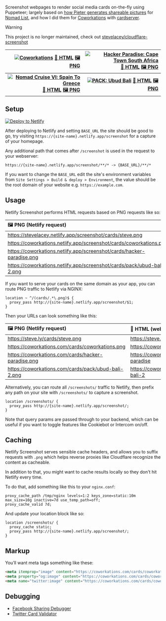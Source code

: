 
Screenshot webpages to render social media cards on-the-fly using Puppeteer; largely based on [how Pieter generates shareable pictures](https://levels.io/phantomjs-social-media-share-pictures) for [Nomad List](https://nomadlist.com), and how I did them for [Coworkations](https://coworkations.com) with [cardserver](https://github.com/stevelacey/cardserver).

> [!WARNING]
> This project is no longer maintained, check out [stevelacey/cloudflare-screenshot](https://github.com/stevelacey/cloudflare-screenshot)

| [![Coworkations](https://coworkations.com/cards/coworkations.png)](https://coworkations.com/cards/coworkations.png) [📄 HTML](https://coworkations.com/cards/coworkations) [🖼️ PNG](https://coworkations.com/cards/coworkations.png) | [![Hacker Paradise: Cape Town South Africa](https://coworkations.com/cards/hacker-paradise/cape-town-south-africa.png)](https://coworkations.com/cards/hacker-paradise/cape-town-south-africa.png) [📄 HTML](https://coworkations.com/cards/hacker-paradise/cape-town-south-africa) [🖼️ PNG](https://coworkations.com/cards/hacker-paradise/cape-town-south-africa.png) |
| --: | --: |
| **[![Nomad Cruise VI: Spain To Greece](https://coworkations.com/cards/nomad-cruise/nomad-cruise-13-canada-to-japan-sep-2024.png)](https://coworkations.com/cards/nomad-cruise/nomad-cruise-13-canada-to-japan-sep-2024.png) [📄 HTML](https://coworkations.com/cards/nomad-cruise/nomad-cruise-13-canada-to-japan-sep-2024) [🖼️ PNG](https://coworkations.com/cards/nomad-cruise/nomad-cruise-13-canada-to-japan-sep-2024.png)** | **[![PACK: Ubud Bali](https://coworkations.com/cards/pack/ubud-bali-2.png)](https://coworkations.com/cards/pack/ubud-bali-2.png) [📄 HTML](https://coworkations.com/cards/pack/ubud-bali-2) [🖼️ PNG](https://coworkations.com/cards/pack/ubud-bali-2.png)** |


Setup
-----

[![Deploy to Netlify](https://www.netlify.com/img/deploy/button.svg)](https://app.netlify.com/start/deploy?repository=https://github.com/stevelacey/netlify-screenshot)

After deploying to Netlify and setting `BASE_URL` the site should be good to go, try visiting `https://{site-name}.netlify.app/screenshot` for a capture of your homepage.

Any additional path that comes after `/screenshot` is used in the request to your webserver:

```
https://{site-name}.netlify.app/screenshot/**/* -> {BASE_URL}/**/*
```

If you want to change the `BASE_URL` edit the site's environment variables from `Site Settings > Build & deploy > Environment`, the value should be the root domain of your website e.g. `https://example.com`.


Usage
-----

Netlify Screenshot performs HTML requests based on PNG requests like so:

| 🖼 PNG (Netlify request) | 📄 HTML (webserver request) |
| :--------------------------------------------------------------------- | :---------------------------------------------- |
| https://stevelacey.netlify.app/screenshot/cards/steve.png              | https://steve.ly/cards/steve                    |
| https://coworkations.netlify.app/screenshot/cards/coworkations.png     | https://coworkations.com/cards/coworkations     |
| https://coworkations.netlify.app/screenshot/cards/hacker-paradise.png  | https://coworkations.com/cards/hacker-paradise  |
| https://coworkations.netlify.app/screenshot/cards/pack/ubud-bali-2.png | https://coworkations.com/cards/pack/ubud-bali-2 |

If you want to serve your cards on the same domain as your app, you can route PNG traffic to Netlify via NGINX:

```
location ~ ^/(cards/.*\.png)$ {
  proxy_pass http://{site-name}.netlify.app/screenshot/$1;
}
```

Then your URLs can look something like this:

| 🖼 PNG (Netlify request) | 📄 HTML (webserver request) |
| :-------------------------------------------------- | :---------------------------------------------- |
| https://steve.ly/cards/steve.png                    | https://steve.ly/cards/steve                    |
| https://coworkations.com/cards/coworkations.png     | https://coworkations.com/cards/coworkations     |
| https://coworkations.com/cards/hacker-paradise.png  | https://coworkations.com/cards/hacker-paradise  |
| https://coworkations.com/cards/pack/ubud-bali-2.png | https://coworkations.com/cards/pack/ubud-bali-2 |

Alternatively, you can route all `/screenshots/` traffic to Netlify, then prefix any path on your site with `/screenshots/` to capture a screenshot.

```
location /screenshots/ {
  proxy_pass http://{site-name}.netlify.app/screenshot/;
}
```

Note that query params are passed through to your backend, which can be useful if you want to toggle features like Cookiebot or Intercom on/off.


Caching
-------

Netlify Screenshot serves sensible cache headers, and allows you to suffix requests with `.png` which helps reverse proxies like Cloudflare recognize the content as cacheable.

In addition to that, you might want to cache results locally so they don't hit Netlify every time.

To do that, add something like this to your `nginx.conf`:

```
proxy_cache_path /tmp/nginx levels=1:2 keys_zone=static:10m max_size=10g inactive=7d use_temp_path=off;
proxy_cache_valid 7d;
```

And update your location block like so:

```
location /screenshots/ {
  proxy_cache static;
  proxy_pass http://{site-name}.netlify.app/screenshot/;
}
```


Markup
------

You’ll want meta tags something like these:

```html
<meta itemprop="image" content="https://coworkations.com/cards/coworkations.png">
<meta property="og:image" content="https://coworkations.com/cards/coworkations.png">
<meta name="twitter:image" content="https://coworkations.com/cards/coworkations.png">
```


Debugging
---------

- [Facebook Sharing Debugger](https://developers.facebook.com/tools/debug)
- [Twitter Card Validator](https://cards-dev.twitter.com/validator)

